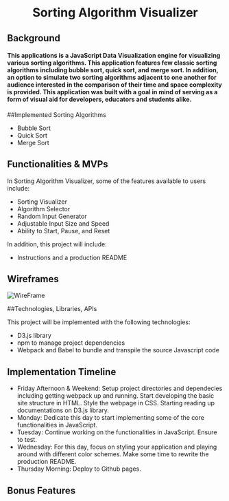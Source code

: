 <h1 align="center">
    Sorting Algorithm Visualizer
    <br>
</h1>

## Background

<h4>This applications is a JavaScript Data Visualization engine for visualizing various sorting algorithms. This application features few classic sorting algorithms including bubble sort, quick sort, and merge sort. In addition, an option to simulate two sorting algorithms adjacent to one another for audience interested in the comparison of their time and space complexity is provided. This application was built with a goal in mind of serving as a form of visual aid for developers, educators and students alike.</h4>

##Implemented Sorting Algorithms

* Bubble Sort
* Quick Sort
* Merge Sort

## Functionalities & MVPs

In Sorting Algorithm Visualizer, some of the features available to users include:

* Sorting Visualizer
* Algorithm Selector
* Random Input Generator
* Adjustable Input Size and Speed
* Ability to Start, Pause, and Reset

In addition, this project will include:

* Instructions and a production README

## Wireframes

![WireFrame](https://github.com/pa-dg/Sorting_Algorithmn_Visualizer/blob/master/sortVisualizerWireframe.png)

##Technologies, Libraries, APIs

This project will be implemented with the following technologies:

* D3.js library
* npm to manage project dependencies
* Webpack and Babel to bundle and transpile the source Javascript code

## Implementation Timeline

* Friday Afternoon & Weekend: Setup project directories and dependecies including getting webpack up and running. Start developing the basic site structure in HTML. Style the webpage in CSS. Starting reading up documentations on D3.js library.
* Monday: Dedicate this day to start implementing some of the core functionalities in JavaScript. 
* Tuesday: Continue working on the functionalities in JavaScript. Ensure to test.
* Wednesday: For this day, focus on styling your application and playing around with different color schemes. Make some time to rewrite the production README.
* Thursday Morning: Deploy to Github pages. 

## Bonus Features
